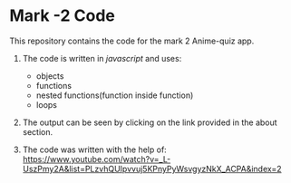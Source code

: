 # Mark -2 Code
 This repository contains the code for the mark 2 Anime-quiz app.

 1. The code is written in _javascript_ and uses:
    * objects
    * functions
    * nested functions(function inside function)
    * loops
    
 1. The output can be seen by clicking on the link provided in the about section.

 1. The code was written with the help of: https://www.youtube.com/watch?v=_L-UszPmy2A&list=PLzvhQUIpvvuj5KPnyPyWsvgyzNkX_ACPA&index=2